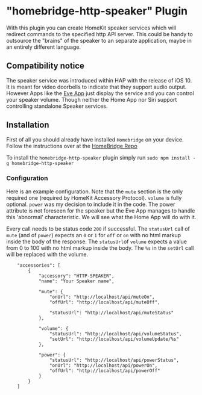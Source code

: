 # "homebridge-http-speaker" Plugin


With this plugin you can create HomeKit speaker services which will redirect commands to the specified http API server.
This could be handy to outsource the "brains" of the speaker to an separate application, maybe in an entirely different 
language.

## Compatibility notice
The speaker service was introduced within HAP with the release of iOS 10. It is meant for video doorbells to indicate 
that they support audio output. However Apps like the [Eve App](https://itunes.apple.com/app/elgato-eve/id917695792) 
just display the service and you can control your speaker volume. Though neither the Home App nor Siri support controlling
standalone Speaker services.

## Installation
First of all you should already have installed `Homebridge` on your device. Follow the instructions over at the
[HomeBridge Repo](https://github.com/nfarina/homebridge)

To install the `homebridge-http-speaker` plugin simply run `sudo npm install -g homebridge-http-speaker`

### Configuration

Here is an example configuration. Note that the `mute` section is the only required one
(required by HomeKit Accessory Protocol). `volume` is fully optional. `power` was my decision to include it in the code.
The power attribute is not foreseen for the speaker but the Eve App manages to handle this 'abnormal' characteristic.
We will see what the Home App will do with it.


Every call needs to be status code `200` if successful. The `statusUrl` call of `mute` (and of `power`) expects an `0`
or `1` for `off` or `on` with no html markup inside the body of the response. The `statusUrl`of `volume` expects a
value from 0 to 100 with no html markup inside the body. The `%s` in the `setUrl` call will be replaced with the volume.

```
    "accessories": [
        {
            "accessory": "HTTP-SPEAKER",
            "name": "Your Speaker name",
            
            "mute": {
                "onUrl": "http://localhost/api/muteOn",
                "offUrl": "http://localhost/api/muteOff",

                "statusUrl": "http://localhost/api/muteStatus"
            },
            
            "volume": {
                "statusUrl": "http://localhost/api/volumeStatus",
                "setUrl": "http://localhost/api/volumeUpdate/%s"
            },
            
            "power": {
                "statusUrl": "http://localhost/api/powerStatus",
                "onUrl": "http://localhost/api/powerOn",
                "offUrl": "http://localhost/api/powerOff"
            }
        }
    ]
```
